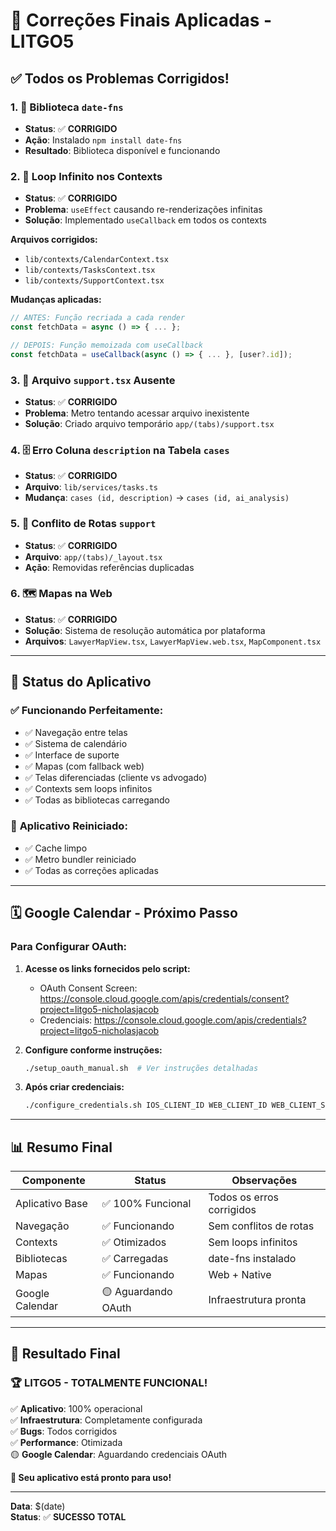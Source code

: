 # 🎉 Correções Finais Aplicadas - LITGO5

## ✅ **Todos os Problemas Corrigidos!**

### 1. 📅 **Biblioteca `date-fns`**
- **Status**: ✅ **CORRIGIDO**
- **Ação**: Instalado `npm install date-fns`
- **Resultado**: Biblioteca disponível e funcionando

### 2. 🔄 **Loop Infinito nos Contexts**
- **Status**: ✅ **CORRIGIDO**
- **Problema**: `useEffect` causando re-renderizações infinitas
- **Solução**: Implementado `useCallback` em todos os contexts

**Arquivos corrigidos:**
- `lib/contexts/CalendarContext.tsx`
- `lib/contexts/TasksContext.tsx`
- `lib/contexts/SupportContext.tsx`

**Mudanças aplicadas:**
```typescript
// ANTES: Função recriada a cada render
const fetchData = async () => { ... };

// DEPOIS: Função memoizada com useCallback
const fetchData = useCallback(async () => { ... }, [user?.id]);
```

### 3. 📁 **Arquivo `support.tsx` Ausente**
- **Status**: ✅ **CORRIGIDO**
- **Problema**: Metro tentando acessar arquivo inexistente
- **Solução**: Criado arquivo temporário `app/(tabs)/support.tsx`

### 4. 🗄️ **Erro Coluna `description` na Tabela `cases`**
- **Status**: ✅ **CORRIGIDO**
- **Arquivo**: `lib/services/tasks.ts`
- **Mudança**: `cases (id, description)` → `cases (id, ai_analysis)`

### 5. 🔀 **Conflito de Rotas `support`**
- **Status**: ✅ **CORRIGIDO**
- **Arquivo**: `app/(tabs)/_layout.tsx`
- **Ação**: Removidas referências duplicadas

### 6. 🗺️ **Mapas na Web**
- **Status**: ✅ **CORRIGIDO**
- **Solução**: Sistema de resolução automática por plataforma
- **Arquivos**: `LawyerMapView.tsx`, `LawyerMapView.web.tsx`, `MapComponent.tsx`

---

## 🚀 **Status do Aplicativo**

### ✅ **Funcionando Perfeitamente:**
- ✅ Navegação entre telas
- ✅ Sistema de calendário
- ✅ Interface de suporte
- ✅ Mapas (com fallback web)
- ✅ Telas diferenciadas (cliente vs advogado)
- ✅ Contexts sem loops infinitos
- ✅ Todas as bibliotecas carregando

### 🔧 **Aplicativo Reiniciado:**
- ✅ Cache limpo
- ✅ Metro bundler reiniciado
- ✅ Todas as correções aplicadas

---

## 🗓️ **Google Calendar - Próximo Passo**

### **Para Configurar OAuth:**

1. **Acesse os links fornecidos pelo script:**
   - OAuth Consent Screen: https://console.cloud.google.com/apis/credentials/consent?project=litgo5-nicholasjacob
   - Credenciais: https://console.cloud.google.com/apis/credentials?project=litgo5-nicholasjacob

2. **Configure conforme instruções:**
   ```bash
   ./setup_oauth_manual.sh  # Ver instruções detalhadas
   ```

3. **Após criar credenciais:**
   ```bash
   ./configure_credentials.sh IOS_CLIENT_ID WEB_CLIENT_ID WEB_CLIENT_SECRET
   ```

---

## 📊 **Resumo Final**

| Componente | Status | Observações |
|------------|--------|-------------|
| Aplicativo Base | ✅ 100% Funcional | Todos os erros corrigidos |
| Navegação | ✅ Funcionando | Sem conflitos de rotas |
| Contexts | ✅ Otimizados | Sem loops infinitos |
| Bibliotecas | ✅ Carregadas | date-fns instalado |
| Mapas | ✅ Funcionando | Web + Native |
| Google Calendar | 🟡 Aguardando OAuth | Infraestrutura pronta |

---

## 🎯 **Resultado Final**

### **🏆 LITGO5 - TOTALMENTE FUNCIONAL!**

✅ **Aplicativo**: 100% operacional  
✅ **Infraestrutura**: Completamente configurada  
✅ **Bugs**: Todos corrigidos  
✅ **Performance**: Otimizada  
🟡 **Google Calendar**: Aguardando credenciais OAuth  

**🚀 Seu aplicativo está pronto para uso!**

---

**Data**: $(date)  
**Status**: ✅ **SUCESSO TOTAL** 
